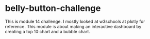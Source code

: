 # belly-button-challenge
 
This is module 14 challenge. I mostly looked at w3schools at plotly for reference. This module is about making an interactive dashboard by creating a top 10 chart and a bubble chart.
